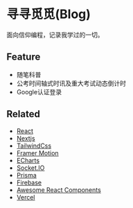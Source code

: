 # 寻寻觅觅(Blog)

面向信仰编程，记录我学过的一切。

## Feature

- 随笔科普
- 公考时间轴式时讯及重大考试动态倒计时
- Google认证登录

## Related

- [React](https://react.dev/learn)
- [Nextjs](https://nextjs.org/)
- [TailwindCss](https://tailwindcss.com/)
- [Framer Motion](https://www.framer.com/motion/use-spring/#usage)
- [ECharts](https://echarts.apache.org/handbook/zh/get-started)
- [Socket.IO](https://socket.io/zh-CN/)
- [Prisma](https://www.prisma.io/)
- [Firebase](https://firebase.google.com/?hl=zh-cn)
- [Awesome React Components](https://github.com/brillout/awesome-react-components)
- [Vercel](https://vercel.com/yinlei/seek-explore)
